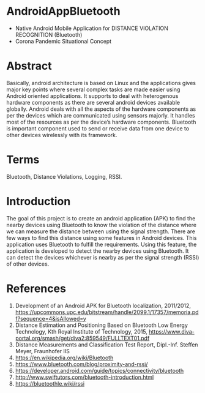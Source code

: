 # AndroidAppBluetooth

* Native Android Mobile Application for DISTANCE VIOLATION RECOGNITION (Bluetooth)
* Corona Pandemic Situational Concept

# Abstract
Basically, android architecture is based on Linux and the applications gives major key points where several complex tasks are made easier using Android oriented applications. It supports to deal with heterogenous hardware components as there are several android devices available globally. Android deals with all the aspects of the hardware components as per the devices which are communicated using sensors majorly. It handles most of the resources as per the device’s hardware components. Bluetooth is important component used to send or receive data from one device to other devices wirelessly with its framework.

# Terms
Bluetooth, Distance Violations, Logging, RSSI.

# Introduction
The goal of this project is to create an android application (APK) to find the nearby devices using Bluetooth to know the violation of the distance where we can measure the distance between using the signal strength. There are few ways to find this distance using some features in Android devices. This application uses Bluetooth to fulfill the requirements. Using this feature, the application is developed to detect the nearby devices using Bluetooth. It can detect the devices whichever is nearby as per the signal strength (RSSI) of other devices.

# References
1) Development of an Android APK for Bluetooth localization, 2011/2012, https://upcommons.upc.edu/bitstream/handle/2099.1/17357/memoria.pdf?sequence=4&isAllowed=y
2) Distance Estimation and Positioning Based on Bluetooth Low Energy Technology, Kth Royal Institute of Technology, 2015, https://www.diva-portal.org/smash/get/diva2:859549/FULLTEXT01.pdf
3) Distance Measurements and Classification Test Report, Dipl.-Inf. Steffen Meyer, Fraunhofer IIS
4) https://en.wikipedia.org/wiki/Bluetooth
5) https://www.bluetooth.com/blog/proximity-and-rssi/
6) https://developer.android.com/guide/topics/connectivity/bluetooth
7) http://www.swiftutors.com/bluetooth-introduction.html
8) https://bluetoothle.wiki/rssi
